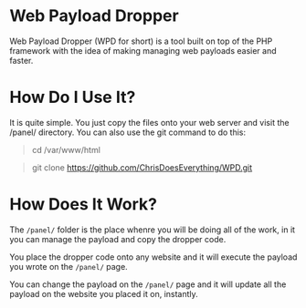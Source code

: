# Web Payload Dropper

Web Payload Dropper  (WPD for short) is a tool built on top of the PHP framework with the idea of making managing web payloads easier and faster.

# How Do I Use It?

It is quite simple. You just copy the files onto your web server and visit the /panel/ directory.
You can also use the git command to do this:

> cd /var/www/html 

> git clone https://github.com/ChrisDoesEverything/WPD.git

# How Does It Work?

The `/panel/` folder is the place whenre you will be doing all of the work, in it you can manage the payload and copy the dropper code.

You place the dropper code onto any website and it will execute the payload you wrote on the `/panel/` page.

You can change the payload on the `/panel/` page and it will update all the payload on the website you placed it on, instantly.
